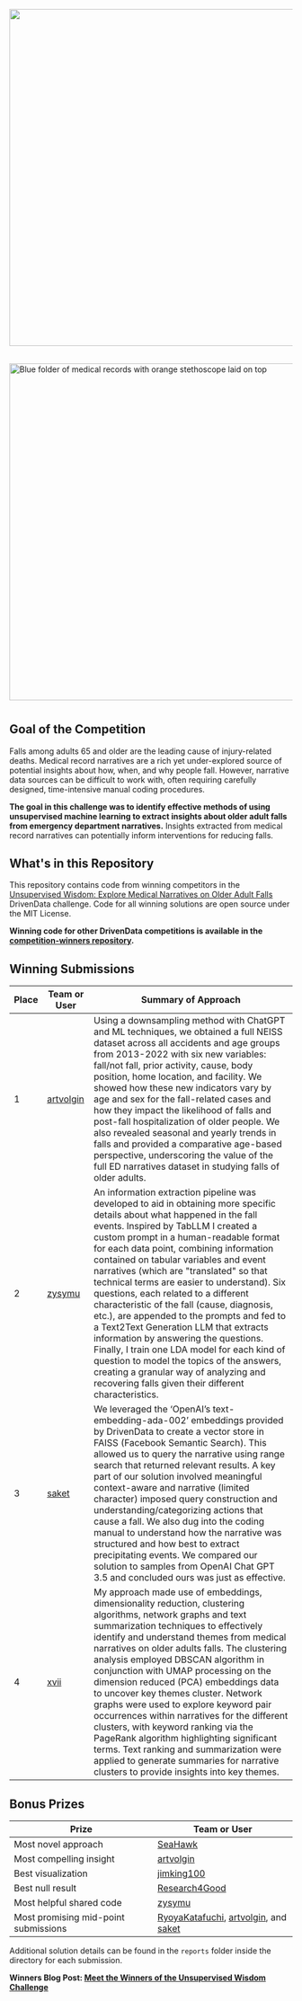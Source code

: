 [<img src='https://s3.amazonaws.com/drivendata-public-assets/logo-white-blue.png' width='600'>](https://www.drivendata.org/)
<br><br>

<img src='https://s3.amazonaws.com/drivendata-public-assets/cdc-medical-record.jpg' width='600' alt="Blue folder of medical records with orange stethoscope laid on top">

# <Unsupervised Wisdom: Explore Medical Narratives on Older Adult Falls>

## Goal of the Competition

Falls among adults 65 and older are the leading cause of injury-related deaths. Medical record narratives are a rich yet under-explored source of potential insights about how, when, and why people fall. However, narrative data sources can be difficult to work with, often requiring carefully designed, time-intensive manual coding procedures.

**The goal in this challenge was to identify effective methods of using unsupervised machine learning to extract insights about older adult falls from emergency department narratives.** Insights extracted from medical record narratives can potentially inform interventions for reducing falls.

## What's in this Repository

This repository contains code from winning competitors in the [Unsupervised Wisdom: Explore Medical Narratives on Older Adult Falls](https://www.drivendata.org/competitions/<https://www.drivendata.org/competitions/217/cdc-fall-narratives>) DrivenData challenge. Code for all winning solutions are open source under the MIT License.

**Winning code for other DrivenData competitions is available in the [competition-winners repository](https://github.com/drivendataorg/competition-winners).**

## Winning Submissions

Place | Team or User | Summary of Approach
--- | --- | ---
1   | [artvolgin](https://www.drivendata.org/users/artvolgin/) | Using a downsampling method with ChatGPT and ML techniques, we obtained a full NEISS dataset across all accidents and age groups from 2013-2022 with six new variables: fall/not fall, prior activity, cause, body position, home location, and facility. We showed how these new indicators vary by age and sex for the fall-related cases and how they impact the likelihood of falls and post-fall hospitalization of older people. We also revealed seasonal and yearly trends in falls and provided a comparative age-based perspective, underscoring the value of the full ED narratives dataset in studying falls of older adults.
2   | [zysymu](https://www.drivendata.org/users/zysymu/) | An information extraction pipeline was developed to aid in obtaining more specific details about what happened in the fall events. Inspired by TabLLM I created a custom prompt in a human-readable format for each data point, combining information contained on tabular variables and event narratives (which are "translated" so that technical terms are easier to understand). Six questions, each related to a different characteristic of the fall (cause, diagnosis, etc.), are appended to the prompts and fed to a Text2Text Generation LLM that extracts information by answering the questions. Finally, I train one LDA model for each kind of question to model the topics of the answers, creating a granular way of analyzing and recovering falls given their different characteristics.
3   | [saket](https://www.drivendata.org/users/saket/) | We leveraged the ‘OpenAI’s text-embedding-ada-002’ embeddings provided by DrivenData to create a vector store in FAISS (Facebook Semantic Search). This allowed us to query the narrative using range search that returned relevant results. A key part of our solution involved meaningful context-aware and narrative (limited character) imposed query construction and understanding/categorizing actions that cause a fall. We also dug into the coding manual to understand how the narrative was structured and how best to extract precipitating events. We compared our solution to samples from OpenAI Chat GPT 3.5 and concluded ours was just as effective.
4   | [xvii](https://www.drivendata.org/users/xvii/) | My approach made use of embeddings, dimensionality reduction, clustering algorithms, network graphs and text summarization techniques to effectively identify and understand themes from medical narratives on older adults falls. The clustering analysis employed DBSCAN algorithm in conjunction with UMAP processing on the dimension reduced (PCA) embeddings data to uncover key themes cluster. Network graphs were used to explore keyword pair occurrences within narratives for the different clusters, with keyword ranking via the PageRank algorithm highlighting significant terms. Text ranking and summarization were applied to generate summaries for narrative clusters to provide insights into key themes.

## Bonus Prizes

Prize | Team or User
--- | ---
Most novel approach | [SeaHawk](https://github.com/drivendataorg/unsupervised-wisdom/blob/main/Bonus%3A%20Most%20novel%20approach/notebooks/Final%20Submission%20-%20Seahawk.ipynb)
Most compelling insight | [artvolgin](https://github.com/drivendataorg/unsupervised-wisdom/blob/main/1st%20Place/reports/Executive-Summary.pdf)
Best visualization | [jimking100](https://github.com/drivendataorg/unsupervised-wisdom/blob/main/Bonus%3A%20Best%20visualization/notebooks/final_submission_notebook%20-%20JImKing100.ipynb)
Best null result | [Research4Good](https://github.com/drivendataorg/unsupervised-wisdom/blob/main/Bonus%3A%20Best%20null%20result/reports/Executive_Summary.pdf)
Most helpful shared code | [zysymu](https://www.drivendata.org/competitions/217/cdc-fall-narratives/community-code/13/)
Most promising mid-point submissions | [RyoyaKatafuchi](https://github.com/drivendataorg/unsupervised-wisdom/blob/main/Bonus%3A%20Most%20promising%20midpoint%20submission/reports/Midpoint-Executive-Summary.pdf), [artvolgin](https://github.com/drivendataorg/unsupervised-wisdom/blob/main/1st%20Place/reports/Midpoint_Executive_Summary.pdf), and [saket](https://github.com/drivendataorg/unsupervised-wisdom/blob/main/3rd%20Place/reports/Midpoint_Executive_Summary.pdf)

Additional solution details can be found in the `reports` folder inside the directory for each submission.

**Winners Blog Post: [Meet the Winners of the Unsupervised Wisdom Challenge](https://drivendata.co/blog/unsupervised-wisdom-winners)**
